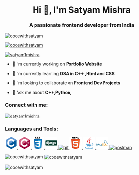 

<!--
**codewithsatyam/codewithsatyam** is a ✨ _special_ ✨ repository because its `README.md` (this file) appears on your GitHub profile.

Here are some ideas to get you started:

- 🔭 I’m currently working on ...
- 🌱 I’m currently learning ...
- 👯 I’m looking to collaborate on ...
- 🤔 I’m looking for help with ...
- 💬 Ask me about ...
- 📫 How to reach me: ...
- 😄 Pronouns: ...
- ⚡ Fun fact: ...
-->
<h1 align="center">Hi 👋, I'm Satyam Mishra</h1>
<h3 align="center">A passionate frontend developer from India</h3>

<p align="left"> <img src="https://komarev.com/ghpvc/?username=codewithsatyam&label=Profile%20views&color=0e75b6&style=flat" alt="codewithsatyam" /> </p>

<p align="left"> <a href="https://github.com/ryo-ma/github-profile-trophy"><img src="https://github-profile-trophy.vercel.app/?username=codewithsatyam" alt="codewithsatyam" /></a> </p>

<p align="left"> <a href="https://twitter.com/satyam1mishra" target="blank"><img src="https://img.shields.io/twitter/follow/satyam1mishra?logo=twitter&style=for-the-badge" alt="satyam1mishra" /></a> </p>

- 🔭 I’m currently working on **Portfolio Website**

- 🌱 I’m currently learning **DSA in C++ ,Html and CSS**

- 👯 I’m looking to collaborate on **Frontend Dev Projects**

- 💬 Ask me about **C++,Python,**

<h3 align="left">Connect with me:</h3>
<p align="left">
<a href="https://twitter.com/satyam1mishra" target="blank"><img align="center" src="https://raw.githubusercontent.com/rahuldkjain/github-profile-readme-generator/master/src/images/icons/Social/twitter.svg" alt="satyam1mishra" height="30" width="40" /></a>
</p>

<h3 align="left">Languages and Tools:</h3>
<p align="left"> <a href="https://www.cprogramming.com/" target="_blank" rel="noreferrer"> <img src="https://raw.githubusercontent.com/devicons/devicon/master/icons/c/c-original.svg" alt="c" width="40" height="40"/> </a> <a href="https://www.w3schools.com/cpp/" target="_blank" rel="noreferrer"> <img src="https://raw.githubusercontent.com/devicons/devicon/master/icons/cplusplus/cplusplus-original.svg" alt="cplusplus" width="40" height="40"/> </a> <a href="https://www.w3schools.com/css/" target="_blank" rel="noreferrer"> <img src="https://raw.githubusercontent.com/devicons/devicon/master/icons/css3/css3-original-wordmark.svg" alt="css3" width="40" height="40"/> </a> <a href="https://www.djangoproject.com/" target="_blank" rel="noreferrer"> <img src="https://raw.githubusercontent.com/devicons/devicon/master/icons/django/django-original.svg" alt="django" width="40" height="40"/> </a> <a href="https://git-scm.com/" target="_blank" rel="noreferrer"> <img src="https://www.vectorlogo.zone/logos/git-scm/git-scm-icon.svg" alt="git" width="40" height="40"/> </a> <a href="https://www.w3.org/html/" target="_blank" rel="noreferrer"> <img src="https://raw.githubusercontent.com/devicons/devicon/master/icons/html5/html5-original-wordmark.svg" alt="html5" width="40" height="40"/> </a> <a href="https://www.java.com" target="_blank" rel="noreferrer"> <img src="https://raw.githubusercontent.com/devicons/devicon/master/icons/java/java-original.svg" alt="java" width="40" height="40"/> </a> <a href="https://www.mysql.com/" target="_blank" rel="noreferrer"> <img src="https://raw.githubusercontent.com/devicons/devicon/master/icons/mysql/mysql-original-wordmark.svg" alt="mysql" width="40" height="40"/> </a> <a href="https://postman.com" target="_blank" rel="noreferrer"> <img src="https://www.vectorlogo.zone/logos/getpostman/getpostman-icon.svg" alt="postman" width="40" height="40"/> </a> </p>

<p><img align="left" src="https://github-readme-stats.vercel.app/api/top-langs?username=codewithsatyam&show_icons=true&locale=en&layout=compact" alt="codewithsatyam" /></p>

<p>&nbsp;<img align="center" src="https://github-readme-stats.vercel.app/api?username=codewithsatyam&show_icons=true&locale=en" alt="codewithsatyam" /></p>

<p><img align="center" src="https://github-readme-streak-stats.herokuapp.com/?user=codewithsatyam&" alt="codewithsatyam" /></p>
